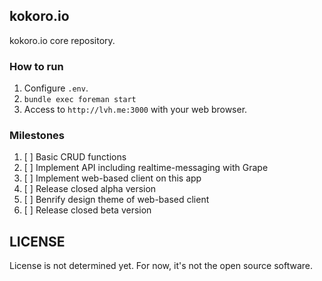 ## kokoro.io

kokoro.io core repository.


### How to run

1. Configure `.env`.
2. `bundle exec foreman start`
3. Access to `http://lvh.me:3000` with your web browser.

### Milestones

1. [ ] Basic CRUD functions
2. [ ] Implement API including realtime-messaging with Grape
3. [ ] Implement web-based client on this app
4. [ ] Release closed alpha version
5. [ ] Benrify design theme of web-based client
4. [ ] Release closed beta version



## LICENSE

License is not determined yet.
For now, it's not the open source software.


